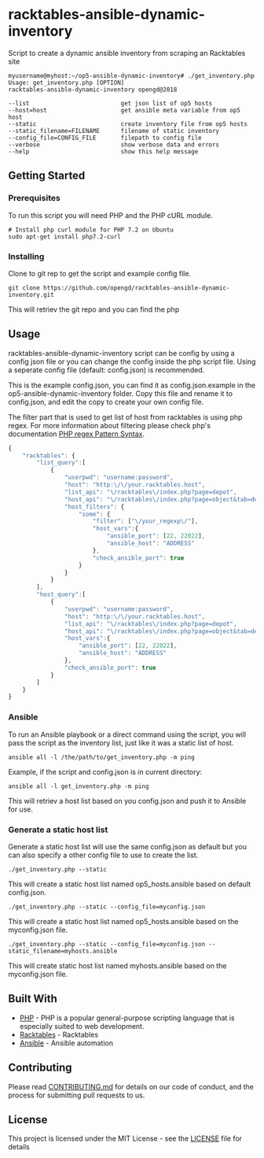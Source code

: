 # racktables-ansible-dynamic-inventory
Script to create a dynamic ansible inventory from scraping an Racktables site

```
myusername@myhost:~/op5-ansible-dynamic-inventory# ./get_inventory.php
Usage: get_inventory.php [OPTION]
racktables-ansible-dynamic-inventory opengd@2018

--list                          get json list of op5 hosts
--host=host                     get ansible meta variable from op5 host
--static                        create inventory file from op5 hosts
--static_filename=FILENAME      filename of static inventory
--config_file=CONFIG_FILE       filepath to config file
--verbose                       show verbose data and errors
--help                          show this help message
```

## Getting Started

### Prerequisites

To run this script you will need PHP and the PHP cURL module.

```
# Install php curl module for PHP 7.2 on Ubuntu
sudo apt-get install php7.2-curl
```

### Installing

Clone to git rep to get the script and example config file.

```
git clone https://github.com/opengd/racktables-ansible-dynamic-inventory.git
```
This will retriev the git repo and you can find the php 

## Usage

racktables-ansible-dynamic-inventory script can be config by using a config json file or you can change the config inside the php script file. Using a seperate config file (default: config.json) is recommended.

This is the example config.json, you can find it as config.json.example in the op5-ansible-dynamic-inventory folder. Copy this file and rename it to config.json, and edit the copy to create your own config file.

The filter part that is used to get list of host from racktables is using php regex. For more information about filtering please check php's documentation [PHP regex Pattern Syntax](http://php.net/manual/en/reference.pcre.pattern.syntax.php).

``` javascript
{
    "racktables": {
        "list_query":[
            {
                "userpwd": "username:password",
                "host": "http:\/\/your.racktables.host",
                "list_api": "\/racktables\/index.php?page=depot",
                "host_api": "\/racktables\/index.php?page=object&tab=default&object_id=",
                "host_filters": {
                    "some": {
                        "filter": ["\/your_regexp\/"],
                        "host_vars":{
                            "ansible_port": [22, 22022],
                            "ansible_host": "ADDRESS" 
                        },
                        "check_ansible_port": true
                    }
                }
            }
        ],
        "host_query":[
            {
                "userpwd": "username:password",
                "host": "http:\/\/your.racktables.host",
                "list_api": "\/racktables\/index.php?page=depot",
                "host_api": "\/racktables\/index.php?page=object&tab=default&object_id=",
                "host_vars":{
                    "ansible_port": [22, 22022],
                    "ansible_host": "ADDRESS" 
                },
                "check_ansible_port": true
            }
        ]
    }
}
```

### Ansible

To run an Ansible playbook or a direct command using the script, you will pass the script as the inventory list, just like it was a static list of host.

```
ansible all -l /the/path/to/get_inventory.php -m ping
```

Example, if the script and config.json is in current directory:
```
ansible all -l get_inventory.php -m ping
```

This will retriev a host list based on you config.json and push it to Ansible for use.

### Generate a static host list

Generate a static host list will use the same config.json as default but you can also specify a other config file to use to create the list.

```
./get_inventory.php --static
```
This will create a static host list named op5_hosts.ansible based on default config.json.

```
./get_inventory.php --static --config_file=myconfig.json
```
This will create a static host list named op5_hosts.ansible based on the myconfig.json file.

```
./get_inventory.php --static --config_file=myconfig.json --static_filename=myhosts.ansible
```
This will create static host list named myhosts.ansible based on the myconfig.json file.

## Built With

* [PHP](http://http://php.net) - PHP is a popular general-purpose scripting language that is especially suited to web development.
* [Racktables](https://www.racktables.org/) - Racktables
* [Ansible](https://www.ansible.com/) - Ansible automation

## Contributing

Please read [CONTRIBUTING.md](https://gist.github.com/PurpleBooth/b24679402957c63ec426) for details on our code of conduct, and the process for submitting pull requests to us.

## License

This project is licensed under the MIT License - see the [LICENSE](LICENSE) file for details